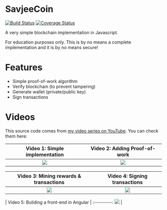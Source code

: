 # SavjeeCoin

[![Build Status](https://travis-ci.org/SavjeeTutorials/SavjeeCoin.svg?branch=master)](https://travis-ci.org/SavjeeTutorials/SavjeeCoin) [![Coverage Status](https://coveralls.io/repos/github/SavjeeTutorials/SavjeeCoin/badge.svg?branch=master)](https://coveralls.io/github/SavjeeTutorials/SavjeeCoin?branch=master)

A very simple blockchain implementation in Javascript.

For education purposes only. This is by no means a complete implementation and it is by no means secure!

# Features

* Simple proof-of-work algorithm
* Verify blockchain (to prevent tampering)
* Generate wallet (private/public key)
* Sign transactions

# Videos
This source code comes from [my video series on YouTube](https://www.youtube.com/watch?v=zVqczFZr124&list=PLzvRQMJ9HDiTqZmbtFisdXFxul5k0F-Q4). You can check them here:

| Video 1: Simple implementation | Video 2: Adding Proof-of-work |
:-------------------------:|:-------------------------:
[![](https://img.youtube.com/vi/zVqczFZr124/maxresdefault.jpg)](https://www.youtube.com/watch?v=zVqczFZr124) | [![](https://img.youtube.com/vi/HneatE69814/maxresdefault.jpg)](https://www.youtube.com/watch?v=HneatE69814)


| Video 3: Mining rewards & transactions | Video 4: Signing transactions |
:-------------------------:|:-------------------------:
[![](https://img.youtube.com/vi/fRV6cGXVQ4I/maxresdefault.jpg)](https://www.youtube.com/watch?v=fRV6cGXVQ4I) | [![](https://img.youtube.com/vi/kWQ84S13-hw/maxresdefault.jpg)](https://www.youtube.com/watch?v=kWQ84S13-hw)

| Video 5: Building a front-end in Angular |
:---------:
[![](https://img.youtube.com/vi/AQV0WNpE_3g/maxresdefault.jpg)](https://www.youtube.com/watch?v=AQV0WNpE_3g) |
